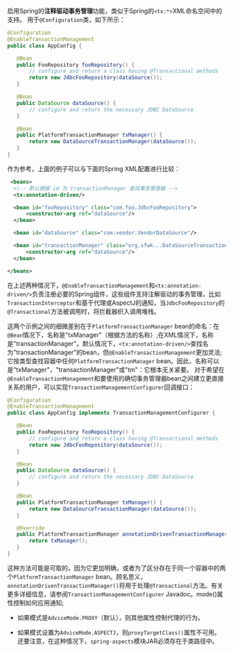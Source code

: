 启用Spring的**注释驱动事务管理**功能，类似于Spring的`<tx:*>`XML命名空间中的支持。
用于`@Configuration`类，如下所示：

```java
@Configuration
@EnableTransactionManagement
public class AppConfig {

   @Bean
   public FooRepository fooRepository() {
       // configure and return a class having @Transactional methods
       return new JdbcFooRepository(dataSource());
   }

   @Bean
   public DataSource dataSource() {
       // configure and return the necessary JDBC DataSource
   }

   @Bean
   public PlatformTransactionManager txManager() {
       return new DataSourceTransactionManager(dataSource());
   }
}
```

作为参考，上面的例子可以与下面的Spring XML配置进行比较：

```xml
 <beans>
  <!-- 默认根据 id 为 transactionManager 查找事务管理器 -->
  <tx:annotation-driven/>

  <bean id="fooRepository" class="com.foo.JdbcFooRepository">
      <constructor-arg ref="dataSource"/>
  </bean>

  <bean id="dataSource" class="com.vendor.VendorDataSource"/>

  <bean id="transactionManager" class="org.sfwk...DataSourceTransactionManager">
      <constructor-arg ref="dataSource"/>
  </bean>

</beans>
```

在上述两种情况下，`@EnableTransactionManagement`和`<tx:annotation-driven/>`负责注册必要的Spring组件，这些组件支持注解驱动的事务管理，比如`TransactionInterceptor`和基于代理或AspectJ的通知，当`JdbcFooRepository`的`@Transactional`方法被调用时，将拦截器织入调用堆栈。

这两个示例之间的细微差别在于`PlatformTransactionManager` bean的命名：在`@Bean`情况下，名称是"txManager"（根据方法的名称）;在XML情况下，名称是"transactionManager"。默认情况下，`<tx:annotation-driven/>`查找名为"transactionManager"的bean，但`@EnableTransactionManagement`更加灵活;它按类型查找容器中任何`PlatformTransactionManager` bean。因此，名称可以是"txManager"，"transactionManager"或"tm"：它根本无关紧要。
对于希望在`@EnableTransactionManagement`和要使用的确切事务管理器bean之间建立更直接关系的用户，可以实现`TransactionManagementConfigurer`回调接口：

```java
@Configuration
@EnableTransactionManagement
public class AppConfig implements TransactionManagementConfigurer {

   @Bean
   public FooRepository fooRepository() {
       // configure and return a class having @Transactional methods
       return new JdbcFooRepository(dataSource());
   }

   @Bean
   public DataSource dataSource() {
       // configure and return the necessary JDBC DataSource
   }

   @Bean
   public PlatformTransactionManager txManager() {
       return new DataSourceTransactionManager(dataSource());
   }

   @Override
   public PlatformTransactionManager annotationDrivenTransactionManager() {
       return txManager();
   }
}
```

这种方法可能是可取的，因为它更加明确，或者为了区分存在于同一个容器中的两个`PlatformTransactionManager` bean。顾名思义，`annotationDrivenTransactionManager()`将用于处理`@Transactional`方法。有关更多详细信息，请参阅`TransactionManagementConfigurer` Javadoc。mode()属性控制如何应用通知; 

- 如果模式是`AdviceMode.PROXY`（默认），则其他属性控制代理的行为。

- 如果模式设置为`AdviceMode.ASPECTJ`，则`proxyTargetClass()`属性不可用。 还要注意，在这种情况下，`spring-aspects`模块JAR必须存在于类路径中。